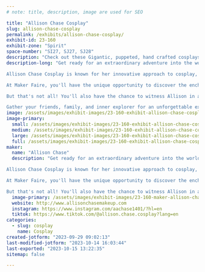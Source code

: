 ```yaml
---
# note: title, description, image are used for SEO

title: "Allison Chase Cosplay"
slug: allison-chase-cosplay
permalink: /exhibits/allison-chase-cosplay/
exhibit-id: 23-160
exhibit-zone: "Spirit"
space-number: "SI27, SJ27, SJ28"
description: "Check out these Gigantic, puppeted, hand crafted cosplays by Allison Chase"
description-long: "Get ready for an extraordinary adventure into the world of larger-than-life cosplays, guided by the creative brilliance of Allison Chase. Imagine stepping into a realm where beloved characters come alive in a breathtaking, larger-than-life spectacle.

Allison Chase Cosplay is known for her innovative approach to cosplay, and at Maker Faire, she's excited to share her creations with you. Prepare to be inspired as you witness cosplays that go beyond mere costumes, showcasing remarkable engineering and craftsmanship.

At Maker Faire, you'll have the unique opportunity to discover the enchanting art of puppetry that brings these colossal cosplays to life. From the iconic Power Loader from Aliens to the whimsical, moving Catbus and the legendary Sentinel Guardian Robot from Legend of Zelda: Breath of the Wild – every step you take in this exhibit will transport you to a world of wonder.

But that's not all! You'll also have the chance to witness Allison in action as she crafts her next masterpiece, a big puppet named APPA. It's an inside look at the creative process that fuels these incredible cosplays. And if you have any cosplay-related questions, feel free to ask – Allison is always happy to share her knowledge.

Gather your friends, family, and inner explorer for an unforgettable experience at Maker Faire, where Allison Chase Cosplay will bring STEM, crafting, and cosplay dreams to life in a humble yet impressive way. Don't miss this opportunity to dive into the extraordinary – cosplay and innovation have never been so accessible and inspiring!"
image: /assets/images/exhibit-images/23-160-exhibit-allison-chase-cosplay-43-2022-business-card-3698-large.jpg
image-primary: 
  small: /assets/images/exhibit-images/23-160-exhibit-allison-chase-cosplay-43-2022-business-card-3698-small.jpg
  medium: /assets/images/exhibit-images/23-160-exhibit-allison-chase-cosplay-43-2022-business-card-3698-medium.jpg
  large: /assets/images/exhibit-images/23-160-exhibit-allison-chase-cosplay-43-2022-business-card-3698-large.jpg
  full: /assets/images/exhibit-images/23-160-exhibit-allison-chase-cosplay-43-2022-business-card-3698-full.jpg
maker: 
  name: "Allison Chase"
  description: "Get ready for an extraordinary adventure into the world of larger-than-life cosplays, guided by the creative brilliance of Allison Chase. Imagine stepping into a realm where beloved characters come alive in a breathtaking, larger-than-life spectacle.

Allison Chase Cosplay is known for her innovative approach to cosplay, and at Maker Faire, she's excited to share her creations with you. Prepare to be inspired as you witness cosplays that go beyond mere costumes, showcasing remarkable engineering and craftsmanship.

At Maker Faire, you'll have the unique opportunity to discover the enchanting art of puppetry that brings these colossal cosplays to life. From the iconic Power Loader from Aliens to the whimsical, moving Catbus and the legendary Sentinel Guardian Robot from Legend of Zelda: Breath of the Wild – every step you take in this exhibit will transport you to a world of wonder.

But that's not all! You'll also have the chance to witness Allison in action as she crafts her next masterpiece, a big puppet named APPA, from Avatar the Last Airbender. It's an inside look at the creative process that fuels these incredible cosplays. And if you have any cosplay-related questions, feel free to ask – Allison is always happy to share her knowledge."
  image-primary: /assets/images/exhibit-images/23-160-maker-allison-chase-cosplay-2022-business-card-medium.jpg
  website: http://www.allisonchasemakeup.com
  instagram: https://www.instagram.com/aachase1401/?hl=en
  tiktok: https://www.tiktok.com/@allison.chase.cosplay?lang=en
categories: 
  - slug: cosplay
    name: Cosplay
created-jotform: "2023-09-29 09:02:13"
last-modified-jotform: "2023-10-14 16:03:44"
last-exported: "2023-10-15 13:22:35"
sitemap: false

---
```


